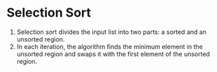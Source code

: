 # Selection Sort
<ol>
    <li>Selection sort divides the input list into two parts: a sorted and an unsorted region.</li>
    <li>In each iteration, the algorithm finds the minimum element in the unsorted region and swaps it with the first element of the unsorted region.</li>
</ol>